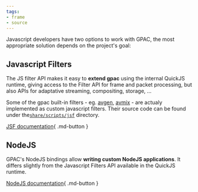 ```yaml
---
tags:
- frame
- source
---
```



Javascript developers have two options to work with GPAC, the most appropriate solution depends on the project's goal:

## Javascript Filters

The JS filter API makes it easy to **extend gpac** using the internal QuickJS runtime, giving access to the Filter API for frame and packet processing, but also APIs for adaptative streaming, compositing, storage, ...

Some of the gpac built-in filters - eg. [avgen](Filters/avgen), [avmix](Filters/avmix) - are actualy implemented as custom javascript filters. Their source code can be found under the[`share/scripts/jsf`](https://github.com/gpac/gpac/tree/master/share/scripts/jsf) directory.

[JSF documentation](/Howtos/jsf/jsfilter){ .md-button }

## NodeJS

GPAC's NodeJS bindings allow **writing custom NodeJS applications**. It differs slightly from the Javascript Filters API available in the QuickJS runtime. 

[NodeJS documentation](/Howtos/nodejs){ .md-button }
